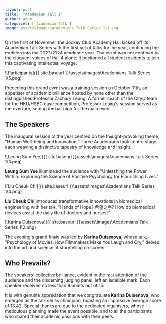 ```yaml
---
layout: post
title:  "Academian Talk 1"
author: adam
categories: [ Academian Talk ]
image: assets\images\Academians Talk Series 1\1.png
---
```

On the first of November, the Jockey Club Academy Hall kicked off its Academian Talk Series with the first set of talks for the year, continuing the tradition into the 2023/2024 academic year. The event was not confined to the eloquent voices of Hall 4 alone; it beckoned all student residents to join this captivating intellectual voyage. 

![Participants]({{ site.baseurl }}\assets\images\Academians Talk Series 1\5.png)

Preceding this grand event was a training session on October 11th, an appetiser of academic brilliance hosted by none other than the distinguished Professor Zachary Leung. A former coach of the CityU team for the HKU/HSBC case competition, Professor Leung's session served as the overture, setting the bar high for the main event.


## The Speakers

The inaugural session of the year centred on the thought-provoking theme, "Human Well-being and Innovation." Three Academians took centre stage, each weaving a distinctive tapestry of knowledge and insight. 

![Leung Sum Yee]({{ site.baseurl }}\assets\images\Academians Talk Series 1\3.png)

**Leung Sum Yee**  illuminated the audience with "Unleashing the Power Within: Exploring the Science of Positive Psychology for Flourishing Lives." 

![Liu Cheuk Chi]({{ site.baseurl }}\assets\images\Academians Talk Series 1\4.png)

**Liu Cheuk Chi** introduced transformative innovations in biomedical engineering with her talk, "Hands of Hope? 希望之手? How do biomedical devices assist the daily life of doctors and nurses?" 

![Karina Duisenova]({{ site.baseurl }}\assets\images\Academians Talk Series 1\2.png)

The evening's grand finale was led by **Karina Duisenova**, whose talk, "Psychology of Movies: How Filmmakers Make You Laugh and Cry," delved into the art and science of storytelling on screen.



## Who Prevails?

The speakers' collective brilliance, evident in the rapt attention of the audience and the discerning judging panel, left an indelible mark. Each speaker received no less than 9 points out of 15. 

It is with genuine appreciation that we congratulate **Karina Duisenova**, who emerged as the talk series champion, boasting an impressive average score of 13.42. Special thanks are due to the dedicated organisers, whose meticulous planning made the event possible, and to all the participants who shared their academic passions with their peers.